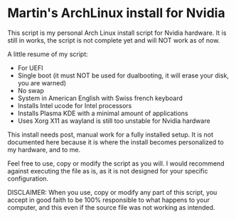 # Martin's ArchLinux install for Nvidia

This script is my personal Arch Linux install script for Nvidia hardware.
It is still in works, the script is not complete yet and will NOT work as of now.


A little resume of my script:

- For UEFI
- Single boot (it must NOT be used for dualbooting, it will erase your disk, you are warned)
- No swap
- System in American English with Swiss french keyboard
- Installs Intel ucode for Intel processors
- Installs Plasma KDE with a minimal amount of applications
- Uses Xorg X11 as wayland is still too unstable for Nvidia hardware

This install needs post, manual work for a fully installed setup.
It is not documented here because it is where the install becomes personalized to my hardware, and to me. 


Feel free to use, copy or modify the script as you will.
I would recommend against executing the file as is, as it is not designed for your specific configuration.

DISCLAIMER:
When you use, copy or modify any part of this script, you accept in good faith to be 100% responsible to what happens to your computer, and this even if the source file was not working as intended.
